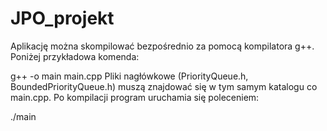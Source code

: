 # JPO_projekt

Aplikację można skompilować bezpośrednio za pomocą kompilatora g++. Poniżej przykładowa komenda:

g++ -o main main.cpp
Pliki nagłówkowe (PriorityQueue.h, BoundedPriorityQueue.h) muszą znajdować się w tym samym katalogu co main.cpp.
Po kompilacji program uruchamia się poleceniem:

./main
